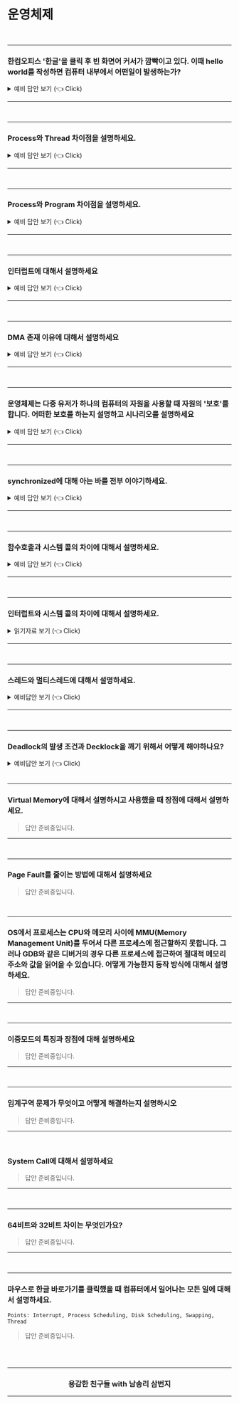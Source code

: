 # 운영체제

<br />

-----------------------

### 한컴오피스 '한글'을 클릭 후 빈 화면어 커서가 깜빡이고 있다. 이때 hello world를 작성하면 컴퓨터 내부에서 어떤일이 발생하는가?

<details>
   <summary> 예비 답안 보기 (👈 Click)</summary>
<br />

- 키보드에서 사용자 입력이 들어오면 키보드 컨트롤러가 인터럽트를 발생시켜 CPU에게 키가 입력되었다는 사실을 알려준다.
- CPU는 현재 수행중이던 작업의 상태를 저장하고 인터럽트 요청을 처리하기 위해 OS내에 정의된 키보드 인터럽트 처리 루틴을 찾아간다.
- 키보드 인터럽트 처리 루틴은 키보드로 부터 입력받은 내용을 메모리의 특정 부분에 저장해 해당 프로그램에게 키보드 입력이 들어왔음을 알리며 인터럽트 처리를 완료한다.
- 인터럽트 처리가 끝나면 인터럽트가 발생하기 직전 상태를 복구시켜 중단되었던 작업을 재개한다.

</details>

-----------------------

<br />

-----------------------

### Process와 Thread 차이점을 설명하세요.

<details>
   <summary> 예비 답안 보기 (👈 Click)</summary>
<br />

- 먼저 한가지 상황을 가정해보면 한 Server에서 같은 일을 수행하는 프로세스를 매번 fork 해서 만든다고 해보자. 이런 상황이 존재한다면 매번 동일한 코드를 복사하여 일을 수행하는 비효율적인 모습을 상상할 수 있다. fork를 하게 되면 PCB, 주소복사 등등 해줄 일이 많다. 그래서 등장한게 쓰레드인데 한 프로세스 내에서 독립적인 일을 수행해준다.
- 쓰레드는 레지스터와 스택을 제외하고는 모두 공유하여 사용하게 된다. 이렇게 될 경우 한가지 쓰레드가 I/O를 수행할 때 다른 쓰레드는 다른일을 하는 식으로 일을 좀 더 효율적으로 수행할 수 있게 된다. 그리고 요즘같이 multi-processor 환경을 갖춘 상태에서는 쓰레드로 각 CPU에 일을 할당해서 수행해 줄 수 있게 된다.

</details>

-----------------------

<br />

-----------------------

### Process와 Program 차이점을 설명하세요.

<details>
   <summary> 예비 답안 보기 (👈 Click)</summary>
<br />

- 실행 상태에 있는 것을 프로세스
- 하드디스크 안에 있는 것을 프로그램

</details>

-----------------------

<br />

-----------------------

### 인터럽트에 대해서 설명하세요

<details>
   <summary> 예비 답안 보기 (👈 Click)</summary>
<br />

Trap 은 S/W적으로 발생하는 인터럽트를 가리키는 명칭으로 알고있습니다. 예로 System Call, Segmentation fault 같은게 있습니다.
인터럽트는 컨트롤 씨를 누를때 처럼 H/W에서 발생하는 것을 명칭 하는 것으로 알고 있습니다.

인터럽트는 장치 내에서 예외상황이 발생하여 처리가 필요할 때 사용하는 것을 말합니다. interrupt vector에 그러한 인터럽트 신호가 오게 될 때 처리해야 하는 동작을 가리키는 주소를 적어놔 관리하게 됩니다. 무조건 우선적으로 처리되게 됩니다.


__하드웨어 인터럽트__
- 각종 하드웨어 장치들이 CPU에게 서비스를 받아야 하는 경우 발생.
- 인터럽트 라인을 통해 CPU에게 전달

__소프트웨어 인터럽트__
- 프로그램이 잘못된 연산을 수행할 경우 이에 대한 적절한 처리를 위해 사용되는 예외 상황 처리
- 자신이 작성하지 않은 코드를 운영체제로부터 서비스를 받기 위해 발생시키는 시스템콜(이를 트랩이라고 합니다.)

</details>

-----------------------

<br />

-----------------------

### DMA 존재 이유에 대해서 설명하세요

<details>
   <summary> 예비 답안 보기 (👈 Click)</summary>
<br />

- 모든 메모리 접근 연산이 CPU에 의해서만 이루어질 경우 주변 장치가 메모리 접근을 원할 때마다 인터럽트를 통해 CPU 업무가 방해를 받게 되어 CPU의 사용의 효율성이 떨어지는 문제가 발생한다. 
- DMA는 일종의 컨트롤러로서 CPU가 주변 장치들의 메모리 접근 요청에 의해 자주 인터럽트당하는 것을 막아주는 역할을 한다.
- DMA를 사용하면 로컬 버퍼에서 메모리로 읽어오는 작업을 CPU가 담당하는 것이 아니라, DMA가 대행하므로서 CPU는 원래 하던 작업을 멈추고 인터럽트를 처리할 필요가 없어지는 것이다. 

</details>

-----------------------

<br />

-----------------------

### 운영체제는 다중 유저가 하나의 컴퓨터의 자원을 사용할 때 자원의 '보호'를 합니다. 어떠한 보호를 하는지 설명하고 시나리오를 설명하세요

<details>
   <summary> 예비 답안 보기 (👈 Click)</summary>
<br />

크게 세 부분으로 나눌 수 있습니다.

__[1] 입출력장치 보호__
- A가 프린터에 인쇄를 요청하여 프린터가 A의 작업을 수행 중일 때 B가 프린터 요청을 하면 A의 작업 이후에 B의  작업을 수행해야합니다.
- 이와 관계된특권 명령(in, out) 명령은 에플리케이션에서 하는 것이 아닌 운영체제가 수행합니다. 

__[2] 메모리 보호__
- A가 실행한 프로세스는 B가 실행한 프로세스의 메모리를 읽거나 쓰지 못하도록 막습니다.
- CPU와 메모리 사이에 MMU(Memory Management Unit)두어서  base, limit 레지스터 값을 읽어서 해당 메모리 부분을 넘지 못하도록 합니다. 

__[3] CPU 보호__
- while ( n = 1) 과 같이 실수 혹은 고의로  하나의 프로세스가 CPU시간을 독점하는 일을 방지해야합니다.
- 일정 주기로 CPU에게 타이머가 인터럽트를 걸도록 회로를 설계합니다. 인터럽트를 걸면 CPU는 지금 하는 일을 멈추고 인터럽트 서비스 루틴으로 넘어갑니다. 이 코드에는 CPU 시간이 다른 모든 프로세스에게 골고루 가는지, 한 놈에게 집중되는지 체크합니다.

</details>

-----------------------

<br />

-----------------------

### synchronized에 대해 아는 바를 전부 이야기하세요.

<details>
   <summary> 예비 답안 보기 (👈 Click)</summary>
<br />

Topic
- 멀티스레딩 상황의 제어를 위해 synchronized를 적극 활용.
- 어떤 멀티스레드 상황이었는지, 왜 synchronized를 썼는지, synchronized가 mutex를 어떻게 보장하는지
- 내부적으로 어떻게 구현했는지, 다른 방법은 없었는지, 다른 방법과 synchronized를 비교했을 때의 장단점은 무엇인지, 
- 특정 상황을 제시한 뒤 이 경우라면 어떻게 적용시킬 수 있을 것인지

</details>

-----------------------

<br />

-----------------------

### 함수호출과 시스템 콜의 차이에 대해서 설명하세요.

<details>
   <summary> 예비 답안 보기 (👈 Click)</summary>
<br />

- 함수호출 : 자신이 작성한 함수 혹은 라이브러리에 저장된 함수를 호출하는 것
- 시스템 콜 : 운영체제에 정의된 함수를 호출하는 것

</details>

-----------------------

<br />

-----------------------

### 인터럽트와 시스템 콜의 차이에 대해서 설명하세요.

<details>
   <summary> 읽기자료 보기 (👈 Click)</summary>
<br />

- [Leetcode](https://leetcode.com/discuss/interview-question/operating-system/124838/Interrupt-Vs-System-Call)
- [Topcoder](https://accounts.topcoder.com/member?retUrl=https:%2F%2Fwww.topcoder.com%2Fsettings%2Fprofile&utm_source=community-app-main)

</details>

-----------------------

<br />

-----------------------

### 스레드와 멀티스레드에 대해서 설명하세요.

<details>
   <summary> 예비답안 보기 (👈 Click)</summary>
<br />

> 스레드와 멀티스레드 주제는 면접에서 정말 중요한 주제입니다. L사의 경우 얼마나 써봤는지 꼬리 질문으로 등장한 전력이 있습니다. 요약 글로는 충분하지 않을 것입니다. C수준이 아니더라도 Java, Python 언어 레벨에서 돌려보면서 살펴볼법한 중요한 주제입니다. 자세하게 알고싶다면 [Covenant. 파이썬 코드로 보는 멀티스레드](https://covenant.tistory.com/231)를 참고하세요!

- 스레드
   - 프로세스 내에 실행 흐름 단위입니다.
   - 쓰레드는 프로세스에 할당된 메모리, CPU 등의 자원을 사용합니다.
   - Stack만 별도의 메모리를 할당하며 Code, Data, Heap은 쓰레드간 공유합니다.
   - 한 스레드의 결과가 다른 스레드에 영향 끼칩니다. 크롬 하나의 탭에 문제가 생기면 없으면 크롬 자체를 다시 실행해야 하는 경우가 있습니다.
   - 스레드의 경우 디버깅이 어렵기에 동기화 문제는 주의해서 구현해야합니다.

- 멀티 스레드
   - 한 개의 단일 어플리케이션(응용프로그램)은 여러 스레드로 구성 후 작업 처리해야합니다.
   - 한글에서 싱글 스레드를 사용한다면 프린트를 하는 경우 문서 수정은 불가능할 것입니다.
   - 프로세스를 생성하는 것은 고비용입니다. 스레드를 사용한다면 시스템 자원 소모 감소 및 처리량 증가시킬 수 있습니다.
   - 스레드는 이미 공유하고 있기에 프로세스를 사용했다면 생길 통신 부담이 감소합니다.
   - 멀티 스레드를 사용할 경우 디버깅이 어렵습니다. 자원 공유 문제(일명 교착상태)가 생깁니다.

</details>

-----------------------

<br />

-----------------------

### Deadlock의 발생 조건과 Decklock을 깨기 위해서 어떻게 해야하나요?

<details>
   <summary> 예비답안 보기 (👈 Click)</summary>
<br />

#### 데드락이란? 
- 둘 이상의 프로세스(스레드)가 공유 자원을 획득하지 못해 더 이상 실행할 수 없고 무한정 기다려야하는 상황을 말합니다.

<br />

#### 데드락 발생 조건

다음 네가지 조건을 모두 만족해야 Deadlock이 발생합니다.

- 상호배제(Mutual exclusion)
   - (1) 여러 스레드가 동시에 사용하지 못하고 (2) 개수가 제한적이라면 상호배재 조건입니다.
   - 상호배제 상황 예시. 데이터베이스 연결, 세마포어
- 잠금 & 대기(Lock & Wait)
   - 스레드가 자원을 점유하면 작업을 마칠때까지 이미 점유한 자원을 내놓지는 것을 의미합니다.
- 선점 불가(No Preemption)
   - 스레드가 다른 스레드로부터 자원을 빼앗지 못하는 것을 의미합니다.
   - 자원을 점유한 스레드가 자원을 내놓아야지 다른 스레드가 자원을 획득할 수 있습니다.
- 순환 대기(Circular wait)
   - 각 스레드가 필요한 자원이 서로 다른 스레드에 있는 상황입니다.
   - 그래프로 그릴시 원형으로 보입니다.
   - 죽음의 포옹(deadly embrace)라고 합니다.

<br />

#### 데드락을 깨는 방법
- 상호배제 피하는 법
   - 동시에 사용해도 괜찮은 자원을 사용합니다.
   - 자원의 수를 스레드 수 이상으로 늘립니다.
   - 자원을 점유하기 전 필요한 자원이 모두 있는지 확인합니다.
- 잠금 & 대기 피하는 법
   - 대기 하지 않는 전략을 사용합니다.
   - 자원을 점유하기 전에 필요한 자원이 있는지 확인하고 자원이 부족한 경우 가지고있는 자원을 모두 내놓습니다.
   - 문제점
      - 기아(Starvation): 한 스레드가 계속해서 필요한 자원을 점유하지 못한다. 점유하고자 하는 자원이 한 번에 획득하기 어려운 경우 이 상황이 두드러집니다.
      - 라이브락(Livelcok): 여러 스레드가 동시에 접근하기에 자원을 획득했다가 내놓는 상황을 반복합니다.
- 선점 불가 피하는 법
   - 자원이 필요한 경우 다른 스레드의 자원을 가져오는 방법입니다.
   - 자원이 필요한 스레드가 자원을 소유한 스레드에게 자원을 요청합니다.
   - 자원을 소유한 스레드가 다른 자원을 기다리고 있다면 자신이 소유한 자원을 모두 풀어주고 처음부터 시작합니다.
- 순환 대기 피하는 법
   - 데드락 방지하는 흔한 전력입니다.
   - 스레드에게 순서대로 자원을 할당하는 방식입니다.
   - 혹은 자원들에 순서를 준 뒤에 각 스레드들이 자원을 요청할 때 우선도가 증가하는 순서로 요청하게 하는 것입니다. 요청 자원보다 우선도가 큰 자원을 전부 해제한 경우에만 자원 요청을 허가하는 방식입니다.
   - 문제점
      - 자원의 할당 순서와 사용 순서가 다를 수 있습니다.
      - 자원에 순서를 할당하기 어렵습니다.

<br />

</details>

<br />

-----------------------

### Virtual Memory에 대해서 설명하시고 사용했을 때 장점에 대해서 설명하세요.

> 답안 준비중입니다.

-----------------------

<br />

-----------------------

### Page Fault를 줄이는 방법에 대해서 설명하세요

> 답안 준비중입니다.

<br />

-----------------------

### OS에서 프로세스는 CPU와 메모리 사이에 MMU(Memory Management Unit)를 두어서 다른 프로세스에 접근할하지 못합니다. 그러나 GDB와 같은 디버거의 경우 다른 프로세스에 접근하여 절대적 메모리 주소와 값을 읽어올 수 있습니다. 어떻게 가능한지 동작 방식에 대해서 설명하세요.

> 답안 준비중입니다.

-----------------------

<br />

-----------------------

### 이중모드의 특징과 장점에 대해 설명하세요

> 답안 준비중입니다.

-----------------------

<br />

-----------------------

### 임계구역 문제가 무엇이고 어떻게 해결하는지 설명하시오

> 답안 준비중입니다.

-----------------------

<br />

### System Call에 대해서 설명하세요

> 답안 준비중입니다.

-----------------------

<br />

-----------------------

### 64비트와 32비트 차이는 무엇인가요? 

> 답안 준비중입니다.

-----------------------

<br />

-----------------------

### 마우스로 한글 바로가기를 클릭했을 때 컴퓨터에서 일어나는 모든 일에 대해서 설명하세요.

`Points: Interrupt, Process Scheduling, Disk Scheduling, Swapping, Thread`

> 답안 준비중입니다.

<br />
<br />
<div align=center>
  <hr />
    <h3> 용감한 친구들 with 남송리 삼번지 </h3>
  <hr />
</div>
   
